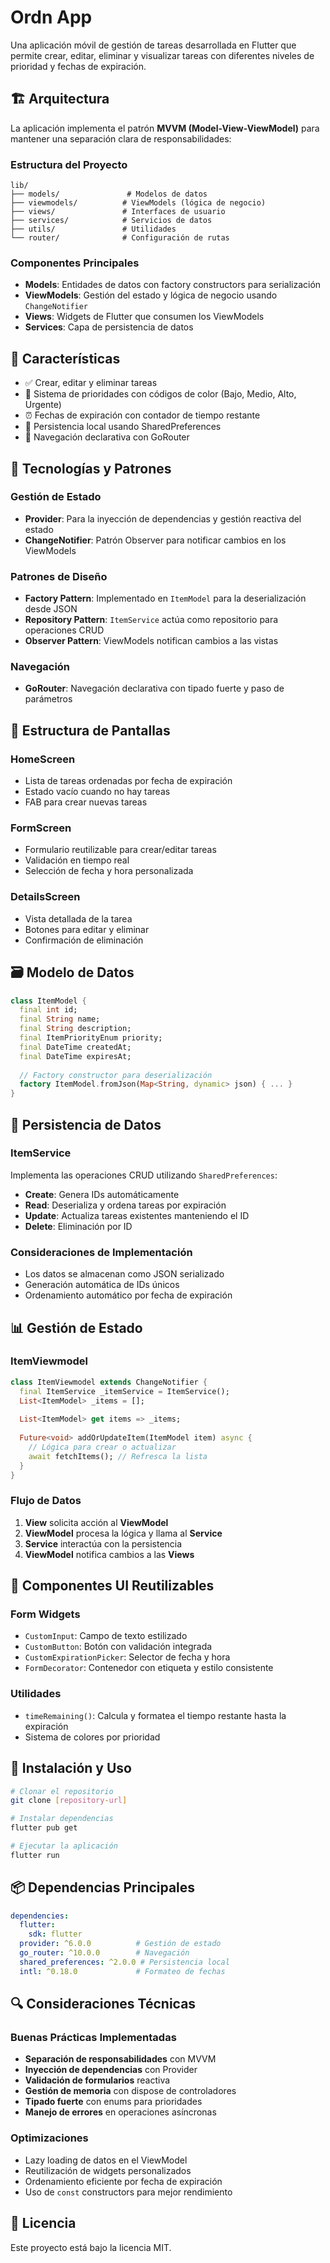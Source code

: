# Ordn App

Una aplicación móvil de gestión de tareas desarrollada en Flutter que permite crear, editar, eliminar y visualizar tareas con diferentes niveles de prioridad y fechas de expiración.

## 🏗️ Arquitectura

La aplicación implementa el patrón **MVVM (Model-View-ViewModel)** para mantener una separación clara de responsabilidades:

### Estructura del Proyecto

```
lib/
├── models/               # Modelos de datos
├── viewmodels/          # ViewModels (lógica de negocio)
├── views/               # Interfaces de usuario
├── services/            # Servicios de datos
├── utils/               # Utilidades
└── router/              # Configuración de rutas
```

### Componentes Principales

- **Models**: Entidades de datos con factory constructors para serialización
- **ViewModels**: Gestión del estado y lógica de negocio usando `ChangeNotifier`
- **Views**: Widgets de Flutter que consumen los ViewModels
- **Services**: Capa de persistencia de datos

## 🎯 Características

- ✅ Crear, editar y eliminar tareas
- 🎨 Sistema de prioridades con códigos de color (Bajo, Medio, Alto, Urgente)
- ⏰ Fechas de expiración con contador de tiempo restante
- 💾 Persistencia local usando SharedPreferences
- 🧭 Navegación declarativa con GoRouter

## 🔧 Tecnologías y Patrones

### Gestión de Estado
- **Provider**: Para la inyección de dependencias y gestión reactiva del estado
- **ChangeNotifier**: Patrón Observer para notificar cambios en los ViewModels

### Patrones de Diseño
- **Factory Pattern**: Implementado en `ItemModel` para la deserialización desde JSON
- **Repository Pattern**: `ItemService` actúa como repositorio para operaciones CRUD
- **Observer Pattern**: ViewModels notifican cambios a las vistas

### Navegación
- **GoRouter**: Navegación declarativa con tipado fuerte y paso de parámetros

## 📱 Estructura de Pantallas

### HomeScreen
- Lista de tareas ordenadas por fecha de expiración
- Estado vacío cuando no hay tareas
- FAB para crear nuevas tareas

### FormScreen
- Formulario reutilizable para crear/editar tareas
- Validación en tiempo real
- Selección de fecha y hora personalizada

### DetailsScreen
- Vista detallada de la tarea
- Botones para editar y eliminar
- Confirmación de eliminación

## 🗃️ Modelo de Datos

```dart
class ItemModel {
  final int id;
  final String name;
  final String description;
  final ItemPriorityEnum priority;
  final DateTime createdAt;
  final DateTime expiresAt;
  
  // Factory constructor para deserialización
  factory ItemModel.fromJson(Map<String, dynamic> json) { ... }
}
```

## 🏪 Persistencia de Datos

### ItemService
Implementa las operaciones CRUD utilizando `SharedPreferences`:
- **Create**: Genera IDs automáticamente
- **Read**: Deserializa y ordena tareas por expiración
- **Update**: Actualiza tareas existentes manteniendo el ID
- **Delete**: Eliminación por ID

### Consideraciones de Implementación
- Los datos se almacenan como JSON serializado
- Generación automática de IDs únicos
- Ordenamiento automático por fecha de expiración

## 📊 Gestión de Estado

### ItemViewmodel
```dart
class ItemViewmodel extends ChangeNotifier {
  final ItemService _itemService = ItemService();
  List<ItemModel> _items = [];
  
  List<ItemModel> get items => _items;
  
  Future<void> addOrUpdateItem(ItemModel item) async {
    // Lógica para crear o actualizar
    await fetchItems(); // Refresca la lista
  }
}
```

### Flujo de Datos
1. **View** solicita acción al **ViewModel**
2. **ViewModel** procesa la lógica y llama al **Service**
3. **Service** interactúa con la persistencia
4. **ViewModel** notifica cambios a las **Views**

## 🎨 Componentes UI Reutilizables

### Form Widgets
- `CustomInput`: Campo de texto estilizado
- `CustomButton`: Botón con validación integrada
- `CustomExpirationPicker`: Selector de fecha y hora
- `FormDecorator`: Contenedor con etiqueta y estilo consistente

### Utilidades
- `timeRemaining()`: Calcula y formatea el tiempo restante hasta la expiración
- Sistema de colores por prioridad

## 🚀 Instalación y Uso

```bash
# Clonar el repositorio
git clone [repository-url]

# Instalar dependencias
flutter pub get

# Ejecutar la aplicación
flutter run
```

## 📦 Dependencias Principales

```yaml
dependencies:
  flutter:
    sdk: flutter
  provider: ^6.0.0          # Gestión de estado
  go_router: ^10.0.0        # Navegación
  shared_preferences: ^2.0.0 # Persistencia local
  intl: ^0.18.0             # Formateo de fechas
```

## 🔍 Consideraciones Técnicas

### Buenas Prácticas Implementadas
- **Separación de responsabilidades** con MVVM
- **Inyección de dependencias** con Provider
- **Validación de formularios** reactiva
- **Gestión de memoria** con dispose de controladores
- **Tipado fuerte** con enums para prioridades
- **Manejo de errores** en operaciones asíncronas

### Optimizaciones
- Lazy loading de datos en el ViewModel
- Reutilización de widgets personalizados
- Ordenamiento eficiente por fecha de expiración
- Uso de `const` constructors para mejor rendimiento

## 📄 Licencia

Este proyecto está bajo la licencia MIT.